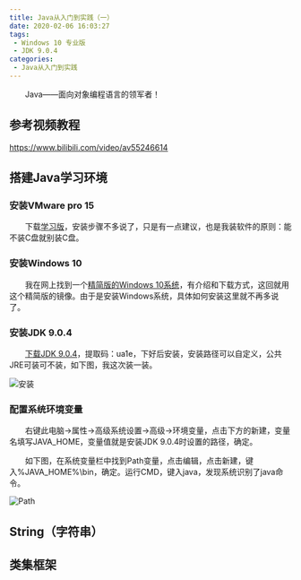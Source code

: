 ```yaml
---
title: Java从入门到实践（一）
date: 2020-02-06 16:03:27
tags:
 - Windows 10 专业版
 - JDK 9.0.4
categories:
 - Java从入门到实践
---
```


　　Java——面向对象编程语言的领军者！

<!--more-->

## 参考视频教程

https://www.bilibili.com/video/av55246614

## 搭建Java学习环境

### 安装VMware pro 15

　　下载[学习版](https://www.52pojie.cn/thread-1026907-1-1.html)，安装步骤不多说了，只是有一点建议，也是我装软件的原则：能不装C盘就别装C盘。

### 安装Windows 10

　　我在网上找到一个[精简版的Windows 10系统](https://www.cnblogs.com/gxhunter/p/10290748.html)，有介绍和下载方式，这回就用这个精简版的镜像。由于是安装Windows系统，具体如何安装这里就不再多说了。

### 安装JDK 9.0.4

　　[下载JDK 9.0.4](https://pan.baidu.com/s/1R0Y6nDqlYxKvelV3dAtekQ)，提取码：ua1e，下好后安装，安装路径可以自定义，公共JRE可装可不装，如下图，我这次装一装。

![安装](https://cdn.jsdelivr.net/gh/ql-isaac/CDN1/Java-Learning（一）/安装.png)

### 配置系统环境变量

　　右键此电脑->属性->高级系统设置->高级->环境变量，点击下方的新建，变量名填写JAVA_HOME，变量值就是安装JDK 9.0.4时设置的路径，确定。

　　如下图，在系统变量栏中找到Path变量，点击编辑，点击新建，键入%JAVA_HOME%\bin，确定。运行CMD，键入java，发现系统识别了java命令。

![Path](https://cdn.jsdelivr.net/gh/ql-isaac/CDN1/Java-Learning（一）/Path.png)

## String（字符串）

## 类集框架




